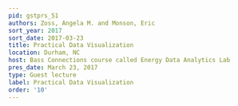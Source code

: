 ```yaml
---
pid: gstprs_51
authors: Zoss, Angela M. and Monson, Eric
sort_year: 2017
sort_date: 2017-03-23
title: Practical Data Visualization
location: Durham, NC
host: Bass Connections course called Energy Data Analytics Lab
pres_date: March 23, 2017
type: Guest lecture
label: Practical Data Visualization
order: '10'
---
```

